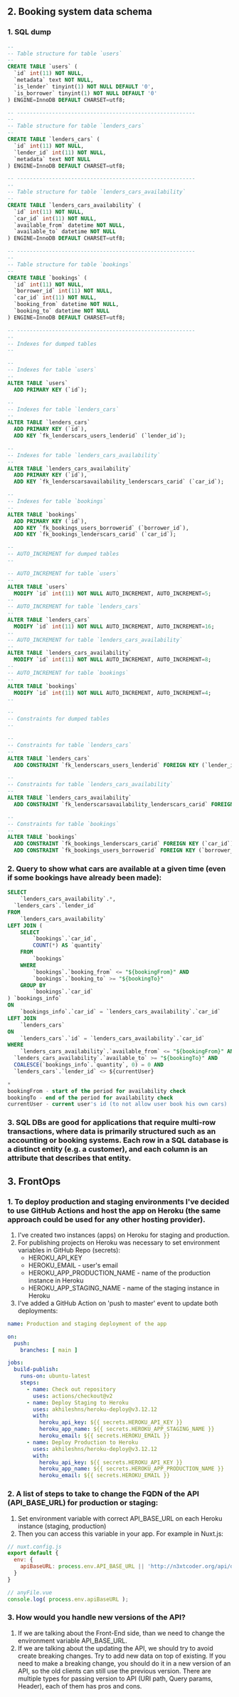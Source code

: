 ## 2. Booking system data schema

### 1. SQL dump

~~~~sql
--
-- Table structure for table `users`
--
CREATE TABLE `users` (
  `id` int(11) NOT NULL,
  `metadata` text NOT NULL,
  `is_lender` tinyint(1) NOT NULL DEFAULT '0',
  `is_borrower` tinyint(1) NOT NULL DEFAULT '0'
) ENGINE=InnoDB DEFAULT CHARSET=utf8;

-- --------------------------------------------------------
--
-- Table structure for table `lenders_cars`
--
CREATE TABLE `lenders_cars` (
  `id` int(11) NOT NULL,
  `lender_id` int(11) NOT NULL,
  `metadata` text NOT NULL
) ENGINE=InnoDB DEFAULT CHARSET=utf8;

-- --------------------------------------------------------
--
-- Table structure for table `lenders_cars_availability`
--
CREATE TABLE `lenders_cars_availability` (
  `id` int(11) NOT NULL,
  `car_id` int(11) NOT NULL,
  `available_from` datetime NOT NULL,
  `available_to` datetime NOT NULL
) ENGINE=InnoDB DEFAULT CHARSET=utf8;

-- --------------------------------------------------------
--
-- Table structure for table `bookings`
--
CREATE TABLE `bookings` (
  `id` int(11) NOT NULL,
  `borrower_id` int(11) NOT NULL,
  `car_id` int(11) NOT NULL,
  `booking_from` datetime NOT NULL,
  `booking_to` datetime NOT NULL
) ENGINE=InnoDB DEFAULT CHARSET=utf8;

-- --------------------------------------------------------
--
-- Indexes for dumped tables
--

--
-- Indexes for table `users`
--
ALTER TABLE `users`
  ADD PRIMARY KEY (`id`);

--
-- Indexes for table `lenders_cars`
--
ALTER TABLE `lenders_cars`
  ADD PRIMARY KEY (`id`),
  ADD KEY `fk_lenderscars_users_lenderid` (`lender_id`);

--
-- Indexes for table `lenders_cars_availability`
--
ALTER TABLE `lenders_cars_availability`
  ADD PRIMARY KEY (`id`),
  ADD KEY `fk_lenderscarsavailability_lenderscars_carid` (`car_id`);

--
-- Indexes for table `bookings`
--
ALTER TABLE `bookings`
  ADD PRIMARY KEY (`id`),
  ADD KEY `fk_bookings_users_borrowerid` (`borrower_id`),
  ADD KEY `fk_bookings_lenderscars_carid` (`car_id`);

--
-- AUTO_INCREMENT for dumped tables
--

-- AUTO_INCREMENT for table `users`
--
ALTER TABLE `users`
  MODIFY `id` int(11) NOT NULL AUTO_INCREMENT, AUTO_INCREMENT=5;
--
-- AUTO_INCREMENT for table `lenders_cars`
--
ALTER TABLE `lenders_cars`
  MODIFY `id` int(11) NOT NULL AUTO_INCREMENT, AUTO_INCREMENT=16;
--
-- AUTO_INCREMENT for table `lenders_cars_availability`
--
ALTER TABLE `lenders_cars_availability`
  MODIFY `id` int(11) NOT NULL AUTO_INCREMENT, AUTO_INCREMENT=8;
--
-- AUTO_INCREMENT for table `bookings`
--
ALTER TABLE `bookings`
  MODIFY `id` int(11) NOT NULL AUTO_INCREMENT, AUTO_INCREMENT=4;
--

--
-- Constraints for dumped tables
--

--
-- Constraints for table `lenders_cars`
--
ALTER TABLE `lenders_cars`
  ADD CONSTRAINT `fk_lenderscars_users_lenderid` FOREIGN KEY (`lender_id`) REFERENCES `users` (`id`);

--
-- Constraints for table `lenders_cars_availability`
--
ALTER TABLE `lenders_cars_availability`
  ADD CONSTRAINT `fk_lenderscarsavailability_lenderscars_carid` FOREIGN KEY (`car_id`) REFERENCES `lenders_cars` (`id`);

--
-- Constraints for table `bookings`
--
ALTER TABLE `bookings`
  ADD CONSTRAINT `fk_bookings_lenderscars_carid` FOREIGN KEY (`car_id`) REFERENCES `lenders_cars` (`id`),
  ADD CONSTRAINT `fk_bookings_users_borrowerid` FOREIGN KEY (`borrower_id`) REFERENCES `users` (`id`);
~~~~

### 2. Query to show what cars are available at a given time (even if some bookings have already been made):

~~~~sql
SELECT
	`lenders_cars_availability`.*,
  `lenders_cars`.`lender_id`
FROM 
	`lenders_cars_availability`
LEFT JOIN (
	SELECT 
    	`bookings`.`car_id`, 
    	COUNT(*) AS `quantity`
	FROM 
    	`bookings`
    WHERE
    	`bookings`.`booking_from` <= "${bookingFrom}" AND
	    `bookings`.`booking_to` >= "${bookingTo}"
	GROUP BY 
    	`bookings`.`car_id`
) `bookings_info` 
ON 
	`bookings_info`.`car_id` = `lenders_cars_availability`.`car_id`
LEFT JOIN
	`lenders_cars`
ON
	`lenders_cars`.`id` = `lenders_cars_availability`.`car_id`
WHERE
	`lenders_cars_availability`.`available_from` <= "${bookingFrom}" AND
  `lenders_cars_availability`.`available_to` >= "${bookingTo}" AND
  COALESCE(`bookings_info`.`quantity`, 0) = 0 AND
  `lenders_cars`.`lender_id` <> ${currentUser}

*
bookingFrom - start of the period for availability check
bookingTo - end of the period for availability check
currentUser - current user's id (to not allow user book his own cars)
~~~~

### 3. SQL DBs are good for applications that require multi-row transactions, where data is primarily structured such as an accounting or booking systems. Each row in a SQL database is a distinct entity (e.g. a customer), and each column is an attribute that describes that entity.

## 3. FrontOps
### 1. To deploy production and staging environments I've decided to use GitHub Actions and host the app on Heroku (the same approach could be used for any other hosting provider).
1. I've created two instances (apps) on Heroku for staging and production.
2. For publishing projects on Heroku was necessary to set environment variables in GitHub Repo (secrets):
    * HEROKU_API_KEY 
    * HEROKU_EMAIL - user's email
    * HEROKU_APP_PRODUCTION_NAME - name of the production instance in Heroku
    * HEROKU_APP_STAGING_NAME - name of the staging instance in Heroku
3. I've added a GitHub Action on 'push to master' event to update both deployments:
~~~yml
name: Production and staging deployment of the app

on:
  push:
    branches: [ main ]

jobs:
  build-publish:
    runs-on: ubuntu-latest
    steps:
      - name: Check out repository
        uses: actions/checkout@v2
      - name: Deploy Staging to Heroku 
        uses: akhileshns/heroku-deploy@v3.12.12
        with:
          heroku_api_key: ${{ secrets.HEROKU_API_KEY }}
          heroku_app_name: ${{ secrets.HEROKU_APP_STAGING_NAME }}
          heroku_email: ${{ secrets.HEROKU_EMAIL }}
      - name: Deploy Production to Heroku 
        uses: akhileshns/heroku-deploy@v3.12.12
        with:
          heroku_api_key: ${{ secrets.HEROKU_API_KEY }}
          heroku_app_name: ${{ secrets.HEROKU_APP_PRODUCTION_NAME }}
          heroku_email: ${{ secrets.HEROKU_EMAIL }}
~~~

### 2. A list of steps to take to change the FQDN of the API (API_BASE_URL) for production or staging:
1. Set environment variable with correct API_BASE_URL on each Heroku instance (staging, production)
2. Then you can access this variable in your app. For example in Nuxt.js: 
~~~javascript
// nuxt.config.js
export default {
  env: {
    apiBaseURL: process.env.API_BASE_URL || 'http://n3xtcoder.org/api/default'
  }
}

// anyFile.vue
console.log( process.env.apiBaseURL );
~~~
### 3. How would you handle new versions of the API?
1. If we are talking about the Front-End side, than we need to change the environment variable API_BASE_URL.
2. If we are talking about the updating the API, we should try to avoid create breaking changes. 
Try to add new data on top of existing. If you need to make a breaking change, you should do it in a new version of an API, 
so the old clients can still use the previous version. There are multiple types for passing version to API (URI path, Query params, Header), 
each of them has pros and cons. 
